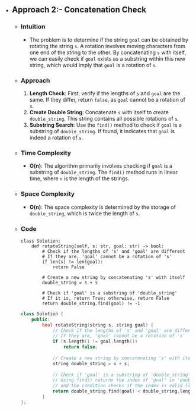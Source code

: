 - ## Approach 2:- Concatenation Check
    - ### Intuition
        - The problem is to determine if the string `goal` can be obtained by rotating the string `s`. A rotation involves moving characters from one end of the string to the other. By concatenating `s` with itself, we can easily check if `goal` exists as a substring within this new string, which would imply that `goal` is a rotation of `s`.

    - ### Approach
        1. **Length Check**: First, verify if the lengths of `s` and `goal` are the same. If they differ, return `false`, as `goal` cannot be a rotation of `s`.
        2. **Create Double String**: Concatenate `s` with itself to create `double_string`. This string contains all possible rotations of `s`.
        3. **Substring Search**: Use the `find()` method to check if `goal` is a substring of `double_string`. If found, it indicates that `goal` is indeed a rotation of `s`.

    - ### Time Complexity
        - **O(n)**: The algorithm primarily involves checking if `goal` is a substring of `double_string`. The `find()` method runs in linear time, where `n` is the length of the strings.

    - ### Space Complexity
        - **O(n)**: The space complexity is determined by the storage of `double_string`, which is twice the length of `s`. 

    - ### Code
        ```python3 []
        class Solution:
            def rotateString(self, s: str, goal: str) -> bool:
                # Check if the lengths of 's' and 'goal' are different
                # If they are, 'goal' cannot be a rotation of 's'
                if len(s) != len(goal):
                    return False
                
                # Create a new string by concatenating 's' with itself
                double_string = s + s
                
                # Check if 'goal' is a substring of 'double_string'
                # If it is, return True; otherwise, return False
                return double_string.find(goal) != -1
        ```
        ```C++ []
        class Solution {
            public:
                bool rotateString(string s, string goal) {
                    // Check if the lengths of 's' and 'goal' are different
                    // If they are, 'goal' cannot be a rotation of 's'
                    if (s.length() != goal.length())
                        return false;
                    
                    // Create a new string by concatenating 's' with itself
                    string double_string = s + s;
                    
                    // Check if 'goal' is a substring of 'double_string'
                    // Using find() returns the index of 'goal' in 'double_string' if found,
                    // and the condition checks if the index is valid (less than the length of double_string)
                    return double_string.find(goal) < double_string.length();
                }
        };
        ```